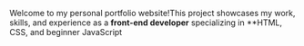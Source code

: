 Welcome to my personal portfolio website!This project showcases my work, skills, and experience as a **front-end developer** specializing in **HTML, CSS, and beginner JavaScript
